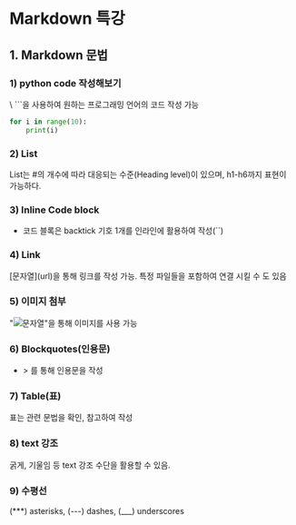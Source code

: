 # Markdown 특강

## 1. Markdown 문법

### 1) python code 작성해보기

\ ```을 사용하여 원하는 프로그래밍 언어의 코드 작성 가능

```python
for i in range(10):
    print(i)
```

### 2) List

List는 #의 개수에 따라 대응되는 수준(Heading level)이 있으며, h1-h6까지 표현이 가능하다.



### 3) Inline Code block

- 코드 블록은 backtick 기호 1개를 인라인에 활용하여 작성(``)



### 4) Link

\[문자열](url)을 통해 링크를 작성 가능. 특정 파일들을 포함하여 연결 시킬 수 도 있음



### 5) 이미지 첨부

"![문자열](url)"을 통해 이미지를 사용 가능



### 6) Blockquotes(인용문)

- \> 를 통해 인용문을 작성



### 7) Table(표)

표는 관련 문법을 확인, 참고하여 작성



### 8) text 강조

굵게, 기울임 등 text 강조 수단을 활용할 수 있음. 

### 9) 수평선

(***) asterisks, (---) dashes, (___) underscores

